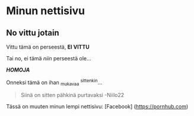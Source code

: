 # Minun nettisivu
## No vittu jotain

Vittu tämä on perseestä, **EI VITTU** 

Tai no, ei tämä _niin_ perseestä ole...

***HOMOJA***

Onneksi tämä on ihan <sub>mukavaa</sub> <sup>sittenkin</sup>...

> Siinä on sitten pähkinä purtavaksi -Niilo22

Tässä on muuten minun lempi nettisivu: [Facebook] (https://pornhub.com)

